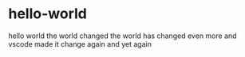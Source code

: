 # hello-world
hello world 
the world changed
the world has changed even more
and vscode made it change again
and yet again
